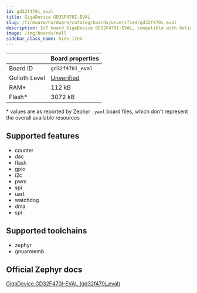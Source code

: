 ```yaml
---
id: gd32f470i_eval
title: GigaDevice GD32F470I-EVAL
slug: /firmware/hardware/catalog/boards/unverified/gd32f470i_eval
description: IoT board GigaDevice GD32F470I-EVAL, compatible with Golioth at unverified level.
image: /img/boards/null
sidebar_class_name: hide-item
---
```


[//]: # (This is an auto-generated file, do not edit! Changes to it will be lost upon re-generation)



|                | Board properties     |
| -------------  | -------------------- |
| Board ID       | `gd32f470i_eval` |
| Golioth Level  | [Unverified](/firmware/hardware#unverified-boards) |
| RAM*           | 112 kB |
| Flash*         | 3072 kB |

\* values are as reported by Zephyr `.yaml` board files, which don't represent the overall available resources



## Supported features

* counter
* dac
* flash
* gpio
* i2c
* pwm
* spi
* uart
* watchdog
* dma
* spi

## Supported toolchains

* zephyr
* gnuarmemb

## Official Zephyr docs

[GigaDevice GD32F470I-EVAL (gd32f470i_eval)](https://docs.zephyrproject.org/latest/boards/gd/gd32f470i_eval/doc/index.html)

